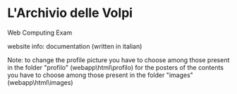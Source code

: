 # L'Archivio delle Volpi 
Web Computing Exam

website info: documentation (written in italian)

Note: to change the profile picture you have to choose among those present in the folder "profilo" (webapp\html\profilo)
     for the posters of the contents you have to choose among those present in the folder "images" (webapp\html\images)
